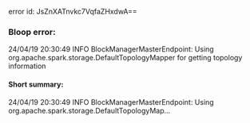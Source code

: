 error id: JsZnXATnvkc7VqfaZHxdwA==
### Bloop error:

24/04/19 20:30:49 INFO BlockManagerMasterEndpoint: Using org.apache.spark.storage.DefaultTopologyMapper for getting topology information
#### Short summary: 

24/04/19 20:30:49 INFO BlockManagerMasterEndpoint: Using org.apache.spark.storage.DefaultTopologyMap...